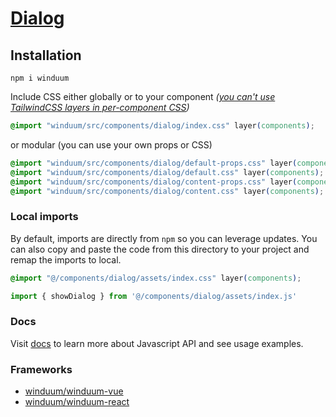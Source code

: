 # [Dialog](https://winduum.dev/docs/components/dialog.html)

## Installation
```shell
npm i winduum
```

Include CSS either globally or to your component _([you can't use TailwindCSS layers in per-component CSS](https://tailwindcss.com/docs/adding-custom-styles#layers-and-per-component-css))_

```css
@import "winduum/src/components/dialog/index.css" layer(components);
```

or modular (you can use your own props or CSS)

```css
@import "winduum/src/components/dialog/default-props.css" layer(components);
@import "winduum/src/components/dialog/default.css" layer(components);
@import "winduum/src/components/dialog/content-props.css" layer(components);
@import "winduum/src/components/dialog/content.css" layer(components);
```


### Local imports
By default, imports are directly from `npm` so you can leverage updates.
You can also copy and paste the code from this directory to your project and remap the imports to local.

```css
@import "@/components/dialog/assets/index.css" layer(components);
```

```js
import { showDialog } from '@/components/dialog/assets/index.js'
```

### Docs
Visit [docs](https://winduum.dev/docs/components/dialog.html) to learn more about Javascript API and see usage examples.

### Frameworks
* [winduum/winduum-vue](https://github.com/winduum/winduum-vue/blob/main/src/components/popover)
* [winduum/winduum-react](https://github.com/winduum/winduum-react/blob/main/src/components/popover)
